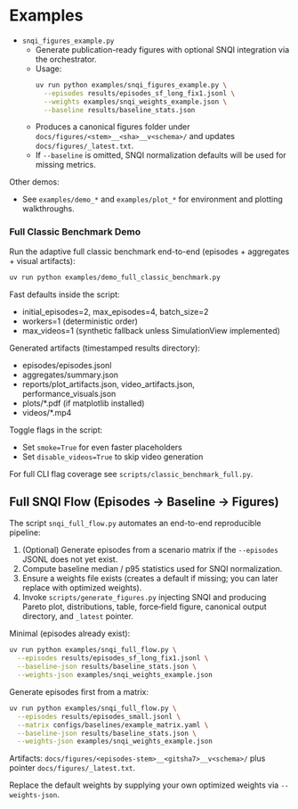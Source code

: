 # Examples

- `snqi_figures_example.py`
  - Generate publication-ready figures with optional SNQI integration via the orchestrator.
  - Usage:
    ```bash
    uv run python examples/snqi_figures_example.py \
      --episodes results/episodes_sf_long_fix1.jsonl \
      --weights examples/snqi_weights_example.json \
      --baseline results/baseline_stats.json
    ```
  - Produces a canonical figures folder under `docs/figures/<stem>__<sha>__v<schema>/` and updates `docs/figures/_latest.txt`.
  - If `--baseline` is omitted, SNQI normalization defaults will be used for missing metrics.

Other demos:
- See `examples/demo_*` and `examples/plot_*` for environment and plotting walkthroughs.

### Full Classic Benchmark Demo

Run the adaptive full classic benchmark end-to-end (episodes + aggregates + visual artifacts):

```bash
uv run python examples/demo_full_classic_benchmark.py
```

Fast defaults inside the script:
- initial_episodes=2, max_episodes=4, batch_size=2
- workers=1 (deterministic order)
- max_videos=1 (synthetic fallback unless SimulationView implemented)

Generated artifacts (timestamped results directory):
- episodes/episodes.jsonl
- aggregates/summary.json
- reports/plot_artifacts.json, video_artifacts.json, performance_visuals.json
- plots/*.pdf (if matplotlib installed)
- videos/*.mp4

Toggle flags in the script:
- Set `smoke=True` for even faster placeholders
- Set `disable_videos=True` to skip video generation

For full CLI flag coverage see `scripts/classic_benchmark_full.py`.

## Full SNQI Flow (Episodes → Baseline → Figures)

The script `snqi_full_flow.py` automates an end-to-end reproducible pipeline:

1. (Optional) Generate episodes from a scenario matrix if the `--episodes` JSONL does not yet exist.
2. Compute baseline median / p95 statistics used for SNQI normalization.
3. Ensure a weights file exists (creates a default if missing; you can later replace with optimized weights).
4. Invoke `scripts/generate_figures.py` injecting SNQI and producing Pareto plot, distributions, table, force‑field figure, canonical output directory, and `_latest` pointer.

Minimal (episodes already exist):
```bash
uv run python examples/snqi_full_flow.py \
  --episodes results/episodes_sf_long_fix1.jsonl \
  --baseline-json results/baseline_stats.json \
  --weights-json examples/snqi_weights_example.json
```

Generate episodes first from a matrix:
```bash
uv run python examples/snqi_full_flow.py \
  --episodes results/episodes_small.jsonl \
  --matrix configs/baselines/example_matrix.yaml \
  --baseline-json results/baseline_stats.json \
  --weights-json examples/snqi_weights_example.json
```

Artifacts: `docs/figures/<episodes-stem>__<gitsha7>__v<schema>/` plus pointer `docs/figures/_latest.txt`.

Replace the default weights by supplying your own optimized weights via `--weights-json`.
